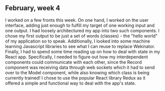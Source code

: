 ## February, week 4

I worked on a few fronts this week. On one hand, I worked on the user interface, adding just enough to fulfill my target of one working input and one output. I had loosely architectured my app into two such components. I chose my first output to be just a set of words (classes) - the "hello world" of my application so to speak. Additionally, I looked into some machine learning Javascript libraries to see what I can reuse to replace Wekinator. Finally, I had to spend some time reading up on how to deal with state in my React app. Specifically, I needed to figure out how my interdependent components could communicate with each other, since the Record component was receiving data through web sockets which it had to send over to the Model component, while also knowing which class is being currently trained! I chose to use the popular React library Redux as it offered a simple and functional way to deal with the app's state.
